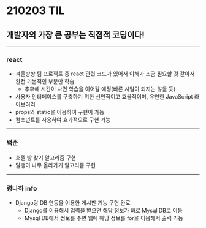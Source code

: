 # 210203 TIL
## 개발자의 가장 큰 공부는 직접적 코딩이다!
---------------------
### react
  * 겨울방항 팀 프로젝트 중 react 관련 코드가 있어서 이해가 조금 필요할 것 같아서 완전 기본적인 부분만 학습
    * 추후에 시간이 나면 학습을 이어갈 예정(빠른 시일이 되지는 않을 듯)
  * 사용자 인터페이스를 구축하기 위한 선언적이고 효율적이며, 유연한 JavaScript 라이브러리
  * props와 static을 이용하여 구현이 가능
  * 컴포넌트를 사용하여 효과적으로 구현 가능
--------------------
### 백준
  * 호텔 방 찾기 알고리즘 구현 
  * 달팽이 나무 올라가기 알고리즘 구현 
------------------
### 렁나하 info
  * Django랑 DB 연동을 이용한 게시판 기능 구현 완료
    * Django를 이용해서 입력을 받으면 해당 정보가 바로 Mysql DB로 이동
    * Mysql DB에서 정보를 주면 웹에 해당 정보를 for을 이용해서 출력 가능
    
